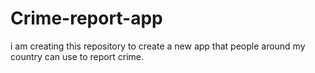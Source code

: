 # Crime-report-app
i am creating this repository to create a new app that people around my country can use to report crime.
